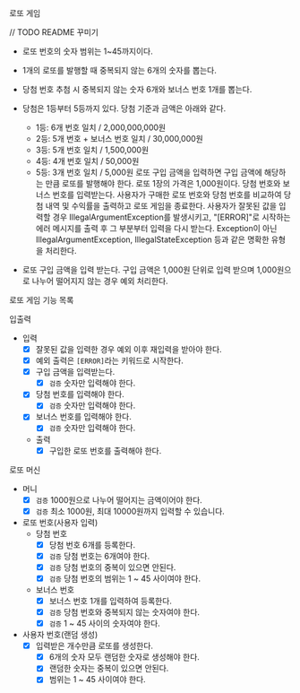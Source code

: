 로또 게임

// TODO README 꾸미기
 
- 로또 번호의 숫자 범위는 1~45까지이다.
- 1개의 로또를 발행할 때 중복되지 않는 6개의 숫자를 뽑는다.
- 당첨 번호 추첨 시 중복되지 않는 숫자 6개와 보너스 번호 1개를 뽑는다.
- 당첨은 1등부터 5등까지 있다. 당첨 기준과 금액은 아래와 같다.
    - 1등: 6개 번호 일치 / 2,000,000,000원
    - 2등: 5개 번호 + 보너스 번호 일치 / 30,000,000원
    - 3등: 5개 번호 일치 / 1,500,000원
    - 4등: 4개 번호 일치 / 50,000원
    - 5등: 3개 번호 일치 / 5,000원
      로또 구입 금액을 입력하면 구입 금액에 해당하는 만큼 로또를 발행해야 한다.
      로또 1장의 가격은 1,000원이다.
      당첨 번호와 보너스 번호를 입력받는다.
      사용자가 구매한 로또 번호와 당첨 번호를 비교하여 당첨 내역 및 수익률을 출력하고 로또 게임을 종료한다.
      사용자가 잘못된 값을 입력할 경우 IllegalArgumentException를 발생시키고, "[ERROR]"로 시작하는 에러 메시지를 출력 후 그 부분부터 입력을 다시 받는다.
      Exception이 아닌 IllegalArgumentException, IllegalStateException 등과 같은 명확한 유형을 처리한다.

- 로또 구입 금액을 입력 받는다. 구입 금액은 1,000원 단위로 입력 받으며 1,000원으로 나누어 떨어지지 않는 경우 예외 처리한다.


로또 게임 기능 목록

입출력
- 입력 
  - [x] 잘못된 값을 입력한 경우 예외 이후 재입력을 받아야 한다.
  - [x] 예외 출력은 `[ERROR]`라는 키워드로 시작한다.
  - [x] 구입 금액을 입력받는다.
    - [x] `검증` 숫자만 입력해야 한다.
  - [x] 당첨 번호를 입력해야 한다.
    - [x] `검증` 숫자만 입력해야 한다.
  - [x] 보너스 번호를 입력해야 한다.
    - [x] `검증` 숫자만 입력해야 한다.
  - 출력
    - [x] 구입한 로또 번호를 출력해야 한다.

로또 머신
- 머니
  - [x] `검증` 1000원으로 나누어 떨어지는 금액이어야 한다.
  - [x] `검증` 최소 1000원, 최대 10000원까지 입력할 수 있습니다.
- 로또 번호(사용자 입력)
  - 당첨 번호
    - [x] 당첨 번호 6개를 등록한다.
    - [x] `검증` 당첨 번호는 6개여야 한다.
    - [x] `검증` 당첨 번호의 중복이 있으면 안된다.
    - [x] `검증` 당첨 번호의 범위는 1 ~ 45 사이여야 한다.
  - 보너스 번호
    - [x] 보너스 번호 1개를 입력하여 등록한다.
    - [x] `검증` 당첨 번호와 중복되지 않는 숫자여야 한다.
    - [x] `검증` 1 ~ 45 사이의 숫자여야 한다.
- 사용자 번호(랜덤 생성)
  - [x] 입력받은 개수만큼 로또를 생성한다.
    - [x] 6개의 숫자 모두 랜덤한 숫자로 생성해야 한다.
    - [x] 랜덤한 숫자는 중복이 있으면 안된다.
    - [x] 범위는 1 ~ 45 사이여야 한다.
